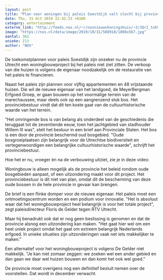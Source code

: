 ```yaml
---
layout: post
title: "Plan voor woningen bij paleis Soestdijk valt slecht bij provincie"
date: Thu, 31 Oct 2019 22:42:33 +0100
category: entertainment
externe_link: "http://feeds.nos.nl/~r/nosnieuwskoningshuis/~3/JQrI_tuh9cA/2308505"
image: "https://nos.nl/data/image/2019/10/31/588918/1008x567.jpg"
aantal: 362
unieke: 213
author: "NOS"
---
```


<p>De toekomstplannen voor paleis Soestdijk zijn onzeker nu de provincie Utrecht een woningbouwproject bij het paleis niet ziet zitten. De verkoop van die huizen is volgens de eigenaar noodzakelijk om de restauratie van het paleis te financieren.</p>
<p>Naast het paleis zijn plannen voor vijftig appartementen en 48 vrijstaande huizen. Die wil de nieuwe eigenaar van het landgoed, de MeyerBergman Erfgoed Groep, er gaan bouwen op het voormalige terrein van de marechaussee, maar deels ook op een aangrenzend stuk bos. Het provinciebestuur vindt dat dit ten koste gaat van de cultuurhistorische waarde van het terrein.</p>
<p>"Het omringende bos is van belang als onderdeel van de geschiedenis die teruggaat tot de zeventiende eeuw, toen het jachtgebied van stadhouder Willem III was", stelt het bestuur in een brief aan Provinciale Staten. Het bos is een door de provincie beschermd oud bosgebied. "Oude bosgroeiplaatsen zijn belangrijk voor de Utrechtse biodiversiteit en vertegenwoordigen een belangrijke cultuurhistorische waarde", schrijft het provinciebestuur.</p>
<p>Hoe het er nu, vroeger èn na de verbouwing uitziet, zie je in deze video:</p>
<p>Woningbouw is alleen mogelijk als de provincie het beleid rondom oude bosgebieden aanpast, of een uitzondering maakt voor dit project. Het provinciebestuur is dit niet van plan, omdat dit de bescherming van deze oude bossen in de hele provincie in gevaar kan brengen.</p>
<p>De brief is een flinke domper voor de nieuwe eigenaar. Het paleis moet een ontmoetingscentrum worden en een podium voor innovatie. "Het is absoluut waar dat het woningbouwproject heel belangrijk is voor het totale project", zegt paleisdirecteur Floris de Gelder tegen RTV Utrecht.</p>
<p>Maar hij benadrukt ook dat er nog geen beslissing is genomen en dat de provincie alsnog een uitzondering kan maken. "Het gaat hier wel om een heel uniek project omdat het gaat om extreem belangrijk Nederlands erfgoed. In unieke situaties zijn uitzonderingen vaak net iets makkelijker te maken."</p>
<p>Een alternatief voor het woningbouwproject is volgens De Gelder niet makkelijk. "Je kan niet zomaar zeggen: we zoeken wel een ander gebied en dan gaan we daar wel huizen bouwen en dan komt het ook wel goed."</p>
<p>De provincie moet overigens nog een definitief besluit nemen over de voorstellen. Dat wordt in december verwacht.</p><img src="http://feeds.feedburner.com/~r/nosnieuwskoningshuis/~4/JQrI_tuh9cA" height="1" width="1" alt=""/>
